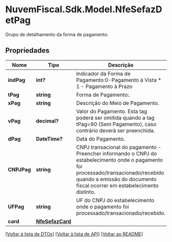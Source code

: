 # NuvemFiscal.Sdk.Model.NfeSefazDetPag
Grupo de detalhamento da forma de pagamento.

## Propriedades

Nome | Tipo | Descrição | Comentários
------------ | ------------- | ------------- | -------------
**indPag** | **int?** | Indicador da Forma de Pagamento:0-Pagamento à Vista  * 1 - Pagamento à Prazo | [optional] 
**tPag** | **string** | Forma de Pagamento:. | 
**xPag** | **string** | Descrição do Meio de Pagamento. | [optional] 
**vPag** | **decimal?** | Valor do Pagamento. Esta tag poderá ser omitida quando a tag tPag&#x3D;90 (Sem Pagamento), caso contrário deverá ser preenchida. | 
**dPag** | **DateTime?** | Data do Pagamento. | [optional] 
**CNPJPag** | **string** | CNPJ transacional do pagamento - Preencher informando o CNPJ do estabelecimento onde o pagamento foi processado/transacionado/recebido quando a emissão do documento fiscal ocorrer em estabelecimento distinto. | [optional] 
**UFPag** | **string** | UF do CNPJ do estabelecimento onde o pagamento foi processado/transacionado/recebido. | [optional] 
**card** | [**NfeSefazCard**](NfeSefazCard.md) |  | [optional] 

[[Voltar à lista de DTOs]](../README.md#documentation-for-models) [[Voltar à lista de API]](../README.md#documentation-for-api-endpoints) [[Voltar ao README]](../README.md)

